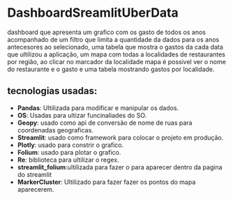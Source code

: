 # DashboardSreamlitUberData
dashboard que apresenta um grafico com os gasto de todos os anos acompanhado de um filtro que limita a quantidade da dados para os anos antecesores ao selecionado,
uma tabela que mostra o gastos da cada data que ultilizou a aplicação, um mapa com todas a localidades de restaurantes por região, ao clicar no marcador da localidade
mapa é possivel ver o nome do restaurante e o gasto e uma tabela mostrando gastos por localidade.

## tecnologias usadas:

- **Pandas**: Ultilizada para modificar e manipular os dados.
- **OS**: Usadas para ultizar funcinaliades do SO.
- **Geopy**: usado como api de conversão de nome de ruas para coordenadas geograficas.
- **Streamlit**: usado como framework para colocar o projeto em produção.
- **Plotly**: usado para constrir o grafico.
- **Folium**:  usado para plotar o grafico.
- **Re**: biblioteca para ultilizar o regex.
- **streamlit_folium**:ultilizada para fazer o para aparecer dentro da pagina do streamlit
- **MarkerCluster**: Ultilizado para fazer fazer os pontos do mapa aparecerem.

